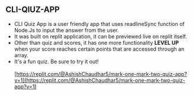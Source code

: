 ## CLI-QIUZ-APP
- CLI Quiz App is a user friendly app that uses readlineSync function of Node.Js to input the answer from the user.
- It was built on replit application, it can be previewed live on replit itself.
- Other than quiz and scores, it has one more functionality **LEVEL UP** when your score reaches certain points that are accessed through an array.
- It's a fun quiz. Be sure to try it out!
  <br>
  <br>
[https://replit.com/@AshishChaudhar5/mark-one-mark-two-quiz-app?v=1](https://replit.com/@AshishChaudhar5/mark-one-mark-two-quiz-app?v=1)
